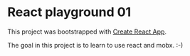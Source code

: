 # React playground 01

This project was bootstrapped with [Create React App](https://github.com/facebook/create-react-app).

The goal in this project is to learn to use react and mobx. :-)
